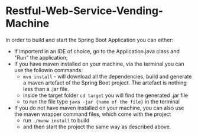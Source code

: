 # Restful-Web-Service-Vending-Machine 

In order to build and start the Spring Boot Application you can either:

- If importerd in an IDE of choice, go to the Application.java class and "Run" the application;
- If you have maven installed on your machine, via the terminal you can use the followin commands:
    -  `mvn install` - will download all the dependencies, build and generate a maven artefact
        of the Spring Boot project. The artefact is nothing less than a .jar file.
    - inside the target folder `cd target` you will find the generated .jar file
    - to run the file type `java -jar {name of the file}` in the terminal
- If you do not have maven installed on your machine, you can also use the maven wrapper command files, which come with the project
   - run `./mvnw install` to build
   - and then start the project the same way as described above.
